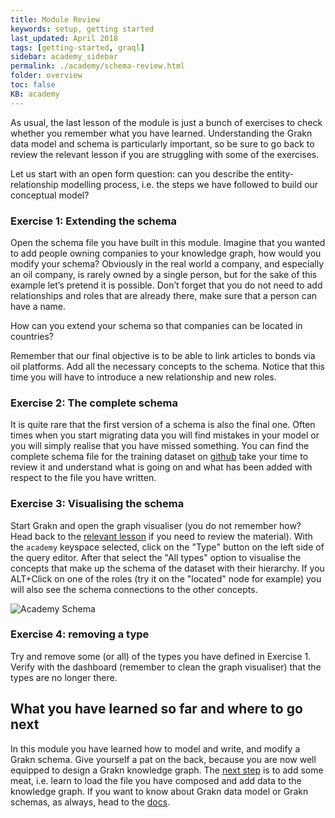 ```yaml
---
title: Module Review
keywords: setup, getting started
last_updated: April 2018
tags: [getting-started, graql]
sidebar: academy_sidebar
permalink: ./academy/schema-review.html
folder: overview
toc: false
KB: academy
---
```


As usual, the last lesson of the module is just a bunch of exercises to check whether you remember what you have learned. Understanding the Grakn data model and schema is particularly important, so be sure to go back to review the relevant lesson if you are struggling with some of the exercises.

Let us start with an open form question: can you describe the entity-relationship modelling process, i.e. the steps we have followed to build our conceptual model?

### Exercise 1: Extending the schema
Open the schema file you have built in this module. Imagine that you wanted to add people owning companies to your knowledge graph, how would you modify your schema? Obviously in the real world a company, and especially an oil company, is rarely owned by a single person, but for the sake of this example let’s pretend it is possible. Don’t forget that you do not need to add relationships and roles that are already there, make sure that a person can have a name.

How can you extend your schema so that companies can be located in countries?

Remember that our final objective is to be able to link articles to bonds via oil platforms. Add all the necessary concepts to the schema. Notice that this time you will have to introduce a new relationship and new roles.

### Exercise 2: The complete schema
It is quite rare that the first version of a schema is also the final one. Often times when you start migrating data you will find mistakes in your model or you will simply realise that you have missed something. You can find the complete schema file for the training dataset on [github](https://github.com/graknlabs/academy/blob/master/short-training/schema.gql) take your time to review it and understand what is going on and what has been added with respect to the file you have written.

### Exercise 3: Visualising the schema
Start Grakn and open the graph visualiser (you do not remember how? Head back to the [relevant lesson](./setup.html) if you need to review the material). With the `academy` keyspace selected, click on the "Type" button on the left side of the query editor. After that select the "All types" option to visualise the concepts that make up the schema of the dataset with their hierarchy. If you ALT+Click on one of the roles (try it on the "located" node for example) you will also see the schema connections to the other concepts.

  ![Academy Schema](/images/academy/3-schema/academy-schema.png)


### Exercise 4: removing a type
Try and remove some (or all) of the types you have defined in Exercise 1. Verify with the dashboard (remember to clean the graph visualiser) that the types are no longer there.


## What you have learned so far and where to go next
In this module you have learned how to model and write, and modify a Grakn schema. Give yourself a pat on the back, because you are now well equipped to design a Grakn knowledge graph. The [next step](./loading-files.html) is to add some meat, i.e. learn to load the file you have composed and add data to the knowledge graph. If you want to know about Grakn data model or Grakn schemas, as always, head to the [docs](../index.html).
